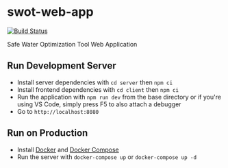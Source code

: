 # swot-web-app

[![Build Status](https://dev.azure.com/safeh2o/SWOT/_apis/build/status/safeh2o.swot-web-app?branchName=master)](https://dev.azure.com/safeh2o/SWOT/_build/latest?definitionId=1&branchName=master)

Safe Water Optimization Tool Web Application

## Run Development Server

-   Install server dependencies with `cd server` then `npm ci`
-   Install frontend dependencies with `cd client` then `npm ci`
-   Run the application with `npm run dev` from the base directory or if you're using VS Code, simply press F5 to also attach a debugger
-   Go to `http://localhost:8080`

## Run on Production

-   Install [Docker](https://docs.docker.com/engine/install/) and [Docker Compose](https://docs.docker.com/compose/install/)
-   Run the server with `docker-compose up` or `docker-compose up -d`
